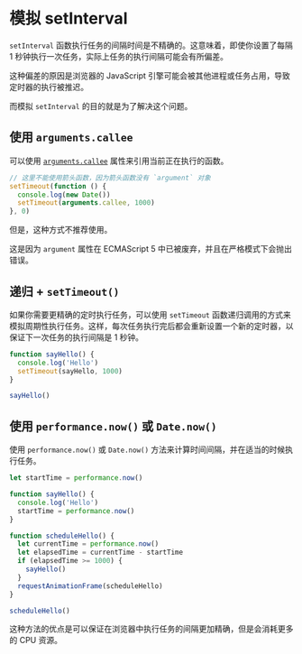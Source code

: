 # 模拟 setInterval

`setInterval` 函数执行任务的间隔时间是不精确的。这意味着，即使你设置了每隔 1 秒钟执行一次任务，实际上任务的执行间隔可能会有所偏差。

这种偏差的原因是浏览器的 JavaScript 引擎可能会被其他进程或任务占用，导致定时器的执行被推迟。

而模拟 `setInterval` 的目的就是为了解决这个问题。

## 使用 `arguments.callee`

可以使用 [`arguments.callee`](https://developer.mozilla.org/es/docs/Web/JavaScript/Reference/Global_Objects/Function/arguments) 属性来引用当前正在执行的函数。

```js
// 这里不能使用箭头函数，因为箭头函数没有 `argument` 对象
setTimeout(function () {
  console.log(new Date())
  setTimeout(arguments.callee, 1000)
}, 0)
```

但是，这种方式不推荐使用。

这是因为 `argument` 属性在 ECMAScript 5 中已被废弃，并且在严格模式下会抛出错误。

## 递归 + `setTimeout()`

如果你需要更精确的定时执行任务，可以使用 `setTimeout` 函数递归调用的方式来模拟周期性执行任务。这样，每次任务执行完后都会重新设置一个新的定时器，以保证下一次任务的执行间隔是 1 秒钟。

```js
function sayHello() {
  console.log('Hello')
  setTimeout(sayHello, 1000)
}

sayHello()
```

## 使用 `performance.now()` 或 `Date.now()`

使用 `performance.now()` 或 `Date.now()` 方法来计算时间间隔，并在适当的时候执行任务。

```js
let startTime = performance.now()

function sayHello() {
  console.log('Hello')
  startTime = performance.now()
}

function scheduleHello() {
  let currentTime = performance.now()
  let elapsedTime = currentTime - startTime
  if (elapsedTime >= 1000) {
    sayHello()
  }
  requestAnimationFrame(scheduleHello)
}

scheduleHello()
```

这种方法的优点是可以保证在浏览器中执行任务的间隔更加精确，但是会消耗更多的 CPU 资源。
